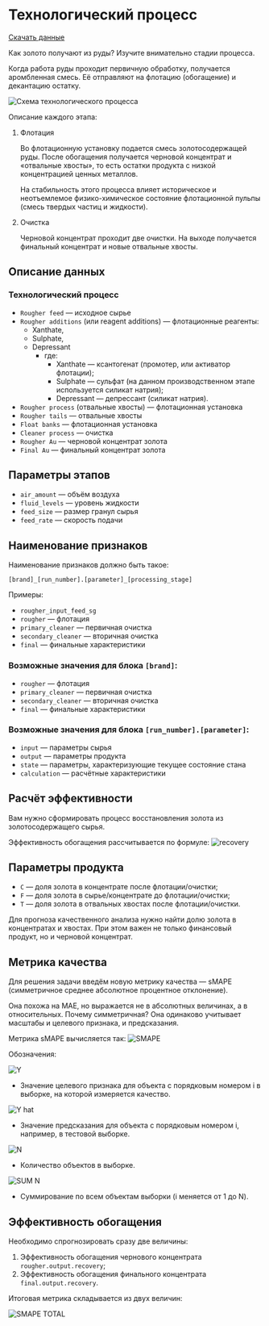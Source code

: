 
# Технологический процесс
[Скачать данные]([https://drive.google.com/drive/folders/1QYxfPTfFuLHCel-wpIhfMFIJhF-9iNXf?usp=drive_link])

Как золото получают из руды? Изучите внимательно стадии процесса.

Когда работа руды проходит первичную обработку, получается аромбленная смесь. Её отправляют на флотацию (обогащение) и декантацию остатку.

![Схема технологического процесса](https://github.com/katorgun/Yandex-Practicum/assets/49516584/4b9a8ea7-72e6-4db0-871c-45123aed0208)

Описание каждого этапа:

1. Флотация

   Во флотационную установку подается смесь золотосодержащей руды. После обогащения получается черновой концентрат и «отвальные хвосты», то есть остатки продукта с низкой концентрацией ценных металлов.

   На стабильность этого процесса влияет историческое и неотъемлемое физико-химическое состояние флотационной пульпы (смесь твердых частиц и жидкости).

2. Очистка

   Черновой концентрат проходит две очистки. На выходе получается финальный концентрат и новые отвальные хвосты.

## Описание данных

### Технологический процесс

- `Rougher feed` — исходное сырье
- `Rougher additions` (или reagent additions) — флотационные реагенты: 
  - Xanthate, 
  - Sulphate, 
  - Depressant
    - где:
      - Xanthate — ксантогенат (промотер, или активатор флотации);
      - Sulphate — сульфат (на данном производственном этапе используется силикат натрия);
      - Depressant — депрессант (силикат натрия).
- `Rougher process` (отвальные хвосты) — флотационная установка
- `Rougher tails` — отвальные хвосты
- `Float banks` — флотационная установка
- `Cleaner process` — очистка
- `Rougher Au` — черновой концентрат золота
- `Final Au` — финальный концентрат золота

## Параметры этапов

- `air_amount` — объём воздуха
- `fluid_levels` — уровень жидкости
- `feed_size` — размер гранул сырья
- `feed_rate` — скорость подачи

## Наименование признаков

Наименование признаков должно быть такое:

`[brand]_[run_number].[parameter]_[processing_stage]`

Примеры:
- `rougher_input_feed_sg`
- `rougher` — флотация
- `primary_cleaner` — первичная очистка
- `secondary_cleaner` — вторичная очистка
- `final` — финальные характеристики

### Возможные значения для блока `[brand]`:

- `rougher` — флотация
- `primary_cleaner` — первичная очистка
- `secondary_cleaner` — вторичная очистка
- `final` — финальные характеристики

### Возможные значения для блока `[run_number].[parameter]`:

- `input` — параметры сырья
- `output` — параметры продукта
- `state` — параметры, характеризующие текущее состояние стана
- `calculation` — расчётные характеристики

## Расчёт эффективности

Вам нужно сформировать процесс восстановления золота из золотосодержащего сырья.

Эффективность обогащения рассчитывается по формуле:
![recovery](https://github.com/katorgun/Yandex-Practicum/assets/49516584/4d67f2df-40bd-4a36-9be3-0660b3aefe28)

## Параметры продукта

- `C` — доля золота в концентрате после флотации/очистки;
- `F` — доля золота в сырье/концентрате до флотации/очистки;
- `T` — доля золота в отвальных хвостах после флотации/очистки.

Для прогноза качественного анализа нужно найти долю золота в концентратах и хвостах. При этом важен не только финансовый продукт, но и черновой концентрат.

## Метрика качества

Для решения задачи введём новую метрику качества — sMAPE (симметричное среднее абсолютное процентное отклонение).

Она похожа на MAE, но выражается не в абсолютных величинах, а в относительных. Почему симметричная? Она одинаково учитывает масштабы и целевого признака, и предсказания.

Метрика sMAPE вычисляется так:
![SMAPE](https://github.com/katorgun/Yandex-Practicum/assets/49516584/b9c877d7-65a8-456f-aa25-e556e90bccab)

Обозначения:

![Y](https://github.com/katorgun/Yandex-Practicum/assets/49516584/735c1e89-e424-41ca-82e4-f6aff9038bbb)
- Значение целевого признака для объекта с порядковым номером i в выборке, на которой измеряется качество.

![Y hat](https://github.com/katorgun/Yandex-Practicum/assets/49516584/8140d0ec-a39e-4ab7-b993-93d16e92e3e1)
- Значение предсказания для объекта с порядковым номером i, например, в тестовой выборке.

![N](https://github.com/katorgun/Yandex-Practicum/assets/49516584/1c276254-4335-4c51-9595-c6c5c7b3a60e)
- Количество объектов в выборке.

![SUM N](https://github.com/katorgun/Yandex-Practicum/assets/49516584/6b3f4a78-fae3-467e-9f1d-2cc5152b5c2b)
- Суммирование по всем объектам выборки (i меняется от 1 до N).

## Эффективность обогащения

Необходимо спрогнозировать сразу две величины:

1. Эффективность обогащения чернового концентрата `rougher.output.recovery`;
2. Эффективность обогащения финального концентрата `final.output.recovery`.

Итоговая метрика складывается из двух величин:

![SMAPE TOTAL](https://github.com/katorgun/Yandex-Practicum/assets/49516584/36095a79-3e14-481d-9d91-030465beea49)

